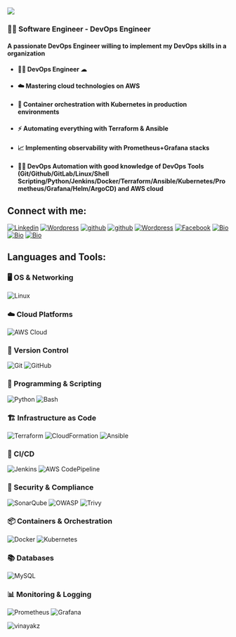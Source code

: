 <h1>
    <img src="https://readme-typing-svg.herokuapp.com/?font=Righteous&size=35&center=true&vCenter=true&width=700&height=70&duration=4000&lines=Hi+There!+%F0%9F%91%8B;+I%27m+Vinayak+Zutti;+A+DevOps+Engineer!" />
</h1>
  <h3> 👨‍💻 Software Engineer - DevOps Engineer </h3>
  <h4>A passionate DevOps Engineer willing to implement my DevOps skills in a organization</h4>
  
   - <h4>👨‍💻  DevOps Engineer ☁  </h4>
   
   - <h4>☁️ Mastering cloud technologies on AWS</h4>
   
   - <h4>🐳 Container orchestration with Kubernetes in production environments</h4>
   - <h4>⚡ Automating everything with Terraform & Ansible</h4>
   - <h4>📈 Implementing observability with Prometheus+Grafana stacks
   
   - <h4>👨‍💻 DevOps Automation with good knowledge of DevOps Tools (Git/Github/GitLab/Linux/Shell Scripting/Python/Jenkins/Docker/Terraform/Ansible/Kubernetes/Prometheus/Grafana/Helm/ArgoCD) and AWS cloud   </h4>
  
   
   ## Connect with me: 
   
   <a href="https://www.linkedin.com/in/vinayak-zutti"><img alt="Linkedin" title="Linkedin" src="https://img.shields.io/badge/-linked%20in-1DA1F2?style=for-the-badge&logo=linkedin&logoColor=white"></a>
   <a href="https://vinayakz.wordpress.com/"><img alt="Wordpress" title="Wordpress" src="https://img.shields.io/badge/-wordpress%20Blog-1DA1F2?style=for-the-badge&logo=wordpress&logoColor=white"/></a>
   <a href="https://hub.docker.com/u/vinayakz"><img alt="github" title="Github" src="https://img.shields.io/badge/-docker hub-1DA1F2?style=for-the-badge&logo=docker&logoColor=white"/></a>
   <a href="https://github.com/vinayakz"><img alt="github" title="Github" src="https://img.shields.io/badge/-github-1DA1F2?style=for-the-badge&logo=github&logoColor=white"/></a>
   <a href="https://profiles.wordpress.org/vinayakz/"><img alt="Wordpress" title="Wordpress Profile" src="https://img.shields.io/badge/-wordpress%20Profile-1DA1F2?style=for-the-badge&logo=wordpress&logoColor=white"/></a>
   <a href="https://www.facebook.com/vinoo160496"><img alt="Facebook" title="Facebook" src="https://img.shields.io/badge/-facebook%20-1DA1F2?style=for-the-badge&logo=facebook&logoColor=white"></a>
   <a href="https://vinayakz.github.io/"><img alt="Bio"  title="Bio" src="https://img.shields.io/badge/-About Me%20-1DA1F2?style=for-the-badge&logo=&logoColor=white"></a>
   <a href="https://hashnode.com/@vinoo160496"><img alt="Bio"  title="Bio" src="https://img.shields.io/badge/-Hashnode%20Blog-1DA1F2?style=for-the-badge&logo=hashnode&logoColor=white"></a>
   <a href="https://gitlab.com/vinoo160496"><img alt="Bio"  title="Bio" src="https://img.shields.io/badge/-gitlab%20-1DA1F2?style=for-the-badge&logo=GitLab&logoColor=white"></a>

  ## Languages and Tools:

  ### 🖥️ OS & Networking
  ![Linux](https://img.shields.io/badge/Linux-FCC624?style=for-the-badge&logo=linux&logoColor=black)

  ### ☁️ Cloud Platforms
  ![AWS Cloud](https://img.shields.io/badge/AWS%20Cloud-FF9900?style=for-the-badge&logo=amazonaws&logoColor=white)

  ### 📂 Version Control
  ![Git](https://img.shields.io/badge/Git-F05032?style=for-the-badge&logo=git&logoColor=white)
  ![GitHub](https://img.shields.io/badge/GitHub-181717?style=for-the-badge&logo=github&logoColor=white)

  ### 🧩 Programming & Scripting
  ![Python](https://img.shields.io/badge/Python-3776AB?style=for-the-badge&logo=python&logoColor=white)
  ![Bash](https://img.shields.io/badge/Bash-4EAA25?style=for-the-badge&logo=gnu-bash&logoColor=white)

  ### 🏗️ Infrastructure as Code
  ![Terraform](https://img.shields.io/badge/Terraform-7B42BC?style=for-the-badge&logo=terraform&logoColor=white)
  ![CloudFormation](https://img.shields.io/badge/CloudFormation-FF9900?style=for-the-badge&logo=amazonaws&logoColor=white)
  ![Ansible](https://img.shields.io/badge/Ansible-EE0000?style=for-the-badge&logo=ansible&logoColor=white)
    
   ### 🚀 CI/CD
  ![Jenkins](https://img.shields.io/badge/Jenkins-D24939?style=for-the-badge&logo=jenkins&logoColor=white)
  ![AWS CodePipeline](https://img.shields.io/badge/AWS_CodePipeline-FF9900?style=for-the-badge&logo=amazonaws&logoColor=white)

  ### 🔐 Security & Compliance
  ![SonarQube](https://img.shields.io/badge/SonarQube-4E9BCD?style=for-the-badge&logo=sonarqube&logoColor=white)
  ![OWASP](https://img.shields.io/badge/OWASP-000000?style=for-the-badge&logo=owasp&logoColor=white)
  ![Trivy](https://img.shields.io/badge/Trivy-1904DA?style=for-the-badge&logo=aqua&logoColor=white)

  ### 📦 Containers & Orchestration
  ![Docker](https://img.shields.io/badge/Docker-2496ED?style=for-the-badge&logo=docker&logoColor=white)
  ![Kubernetes](https://img.shields.io/badge/Kubernetes-326CE5?style=for-the-badge&logo=kubernetes&logoColor=white)

  ### 📚 Databases
  ![MySQL](https://img.shields.io/badge/MySQL-4479A1?style=for-the-badge&logo=mysql&logoColor=white)

  ### 📊 Monitoring & Logging
  ![Prometheus](https://img.shields.io/badge/Prometheus-E6522C?style=for-the-badge&logo=Prometheus&logoColor=white)
  ![Grafana](https://img.shields.io/badge/grafana-%23F46800.svg?style=for-the-badge&logo=grafana&logoColor=white)
   

<img src="https://github-profile-trophy.vercel.app/?username=vinayakz" alt="vinayakz" />

<!---
vinayakz/vinayakz is a ✨ special ✨ repository because its `README.md` (this file) appears on your GitHub profile.
You can click the Preview link to take a look at your changes.
--->
